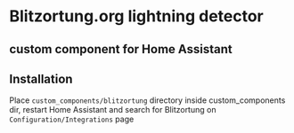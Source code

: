 # Blitzortung.org lightning detector
## custom component for Home Assistant

## Installation

Place `custom_components/blitzortung` directory inside custom_components dir, restart Home Assistant and search for Blitzortung on `Configuration/Integrations` page
